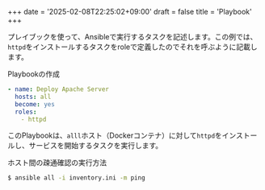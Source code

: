 +++
date = '2025-02-08T22:25:02+09:00'
draft = false
title = 'Playbook'
+++

プレイブックを使って、Ansibleで実行するタスクを記述します。この例では、`httpd`をインストールするタスクをroleで定義したのでそれを呼ぶように記載します。

Playbookの作成

```yaml
- name: Deploy Apache Server
  hosts: all
  become: yes
  roles:
　  - httpd
```
          
        
このPlaybookは、`alll`ホスト（Dockerコンテナ）に対して`httpd`をインストールし、サービスを開始するタスクを実行します。

ホスト間の疎通確認の実行方法

```bash
$ ansible all -i inventory.ini -m ping
```
        
